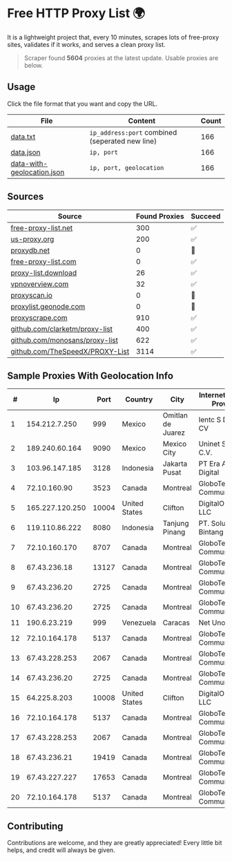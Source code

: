 
# Free HTTP Proxy List 🌍

It is a lightweight project that, every 10 minutes, scrapes lots of free-proxy sites, validates if it works, and serves a clean proxy list.


> Scraper found **5604** proxies at the latest update. Usable proxies are below.

## Usage

Click the file format that you want and copy the URL.


|File|Content|Count|
|----|-------|-----|
|[data.txt](https://raw.githubusercontent.com/themiralay/Proxy-List-World/master/data.txt)|`ip_address:port` combined (seperated new line)|166|
|[data.json](https://raw.githubusercontent.com/themiralay/Proxy-List-World/master/data.json)|`ip, port`|166|
|[data-with-geolocation.json](https://raw.githubusercontent.com/themiralay/Proxy-List-World/master/data-with-geolocation.json)|`ip, port, geolocation`|166|

## Sources

|Source|Found Proxies|Succeed|
|------|-------------|-------|
|[free-proxy-list.net](https://free-proxy-list.net)|300|✅|
|[us-proxy.org](https://www.us-proxy.org)|200|✅|
|[proxydb.net](http://proxydb.net)|0|🚫|
|[free-proxy-list.com](https://free-proxy-list.com/?page=&port=&type%5B%5D=http&type%5B%5D=https&up_time=0&search=Search)|0|✅|
|[proxy-list.download](https://www.proxy-list.download/HTTP)|26|✅|
|[vpnoverview.com](https://vpnoverview.com/privacy/anonymous-browsing/free-proxy-servers)|32|✅|
|[proxyscan.io](https://www.proxyscan.io)|0|🚫|
|[proxylist.geonode.com](https://proxylist.geonode.com/api/proxy-list?limit=300&page=1&sort_by=lastChecked&sort_type=desc&protocols=http,https)|0|🚫|
|[proxyscrape.com](https://api.proxyscrape.com/v2/?request=displayproxies&protocol=http&timeout=10000&country=all&ssl=all&anonymity=all)|910|✅|
|[github.com/clarketm/proxy-list](https://raw.githubusercontent.com/clarketm/proxy-list/master/proxy-list-raw.txt)|400|✅|
|[github.com/monosans/proxy-list](https://raw.githubusercontent.com/monosans/proxy-list/main/proxies/http.txt)|622|✅|
|[github.com/TheSpeedX/PROXY-List](https://raw.githubusercontent.com/TheSpeedX/PROXY-List/master/http.txt)|3114|✅|


## Sample Proxies With Geolocation Info

|#|Ip|Port|Country|City|Internet Service Provider|
|-|--|----|-------|----|-------------------------|
|1|154.212.7.250|999|Mexico|Omitlan de Juarez|Ientc S De RL De CV|
|2|189.240.60.164|9090|Mexico|Mexico City|Uninet S.A. de C.V.|
|3|103.96.147.185|3128|Indonesia|Jakarta Pusat|PT Era Awan Digital|
|4|72.10.160.90|3523|Canada|Montreal|GloboTech Communications|
|5|165.227.120.250|10004|United States|Clifton|DigitalOcean, LLC|
|6|119.110.86.222|8080|Indonesia|Tanjung Pinang|PT. Solusindo Bintang Pratama|
|7|72.10.160.170|8707|Canada|Montreal|GloboTech Communications|
|8|67.43.236.18|13127|Canada|Montreal|GloboTech Communications|
|9|67.43.236.20|2725|Canada|Montreal|GloboTech Communications|
|10|67.43.236.20|2725|Canada|Montreal|GloboTech Communications|
|11|190.6.23.219|999|Venezuela|Caracas|Net Uno|
|12|72.10.164.178|5137|Canada|Montreal|GloboTech Communications|
|13|67.43.228.253|2067|Canada|Montreal|GloboTech Communications|
|14|67.43.236.20|2725|Canada|Montreal|GloboTech Communications|
|15|64.225.8.203|10008|United States|Clifton|DigitalOcean, LLC|
|16|72.10.164.178|5137|Canada|Montreal|GloboTech Communications|
|17|67.43.228.253|2067|Canada|Montreal|GloboTech Communications|
|18|67.43.236.21|19419|Canada|Montreal|GloboTech Communications|
|19|67.43.227.227|17653|Canada|Montreal|GloboTech Communications|
|20|72.10.164.178|5137|Canada|Montreal|GloboTech Communications|



## Contributing

Contributions are welcome, and they are greatly appreciated! Every
little bit helps, and credit will always be given.

